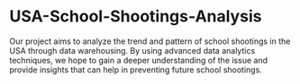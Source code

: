 # USA-School-Shootings-Analysis
Our project aims to analyze the trend and pattern of school shootings in the USA through data warehousing. By using advanced data analytics techniques, we hope to gain a deeper understanding of the issue and provide insights that can help in preventing future school shootings.
